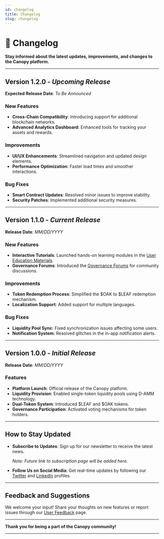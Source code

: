 ```yaml
---
id: changelog
title: Changelog
slug: changelog
---
```


# 📃 Changelog

**Stay informed about the latest updates, improvements, and changes to the Canopy platform.**

---

## **Version 1.2.0** - *Upcoming Release*

**Expected Release Date**: *To Be Announced*

### **New Features**

- **Cross-Chain Compatibility**: Introducing support for additional blockchain networks.
- **Advanced Analytics Dashboard**: Enhanced tools for tracking your assets and rewards.

### **Improvements**

- **UI/UX Enhancements**: Streamlined navigation and updated design elements.
- **Performance Optimization**: Faster load times and smoother interactions.

### **Bug Fixes**

- **Smart Contract Updates**: Resolved minor issues to improve stability.
- **Security Patches**: Implemented additional security measures.

---

## **Version 1.1.0** - *Current Release*

**Release Date**: *MM/DD/YYYY*

### **New Features**

- **Interactive Tutorials**: Launched hands-on learning modules in the [User Education Materials](../user-education-materials/interactive-tutorials).
- **Governance Forums**: Introduced the [Governance Forums](../governance/governance-forums) for community discussions.

### **Improvements**

- **Token Redemption Process**: Simplified the $OAK to $LEAF redemption mechanism.
- **Localization Support**: Added support for multiple languages.

### **Bug Fixes**

- **Liquidity Pool Sync**: Fixed synchronization issues affecting some users.
- **Notification System**: Resolved glitches in the in-app notification alerts.

---

## **Version 1.0.0** - *Initial Release*

**Release Date**: *MM/DD/YYYY*

### **Features**

- **Platform Launch**: Official release of the Canopy platform.
- **Liquidity Provision**: Enabled single-token liquidity pools using D-AMM technology.
- **Dual-Token System**: Introduced $LEAF and $OAK tokens.
- **Governance Participation**: Activated voting mechanisms for token holders.

---

## **How to Stay Updated**

- **Subscribe to Updates**: Sign up for our newsletter to receive the latest news.

  *Note: Future link to subscription page will be added here.*

- **Follow Us on Social Media**: Get real-time updates by following our [Twitter](#) and [LinkedIn](#) profiles.

---

## **Feedback and Suggestions**

We welcome your input! Share your thoughts on new features or report issues through our [User Feedback](user-feedback) page.

---

**Thank you for being a part of the Canopy community!**

---
